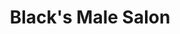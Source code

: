 ---
title: "Black's Male Salon"
url: /edinburgh/blacks-male-salon-great-junction-street/
shop: hairdresser
---